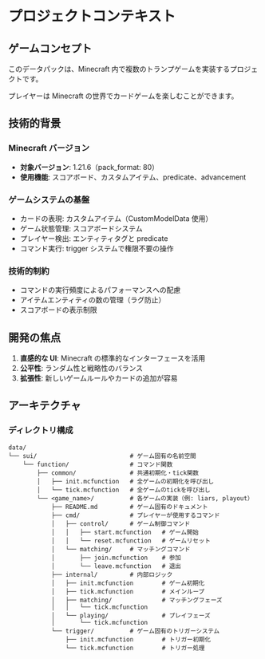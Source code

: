 # プロジェクトコンテキスト

## ゲームコンセプト

このデータパックは、Minecraft 内で複数のトランプゲームを実装するプロジェクトです。

プレイヤーは Minecraft の世界でカードゲームを楽しむことができます。

## 技術的背景

### Minecraft バージョン

- **対象バージョン**: 1.21.6（pack_format: 80）
- **使用機能**: スコアボード、カスタムアイテム、predicate、advancement

### ゲームシステムの基盤

- カードの表現: カスタムアイテム（CustomModelData 使用）
- ゲーム状態管理: スコアボードシステム
- プレイヤー検出: エンティティタグと predicate
- コマンド実行: trigger システムで権限不要の操作

### 技術的制約

- コマンドの実行頻度によるパフォーマンスへの配慮
- アイテムエンティティの数の管理（ラグ防止）
- スコアボードの表示制限

## 開発の焦点

1. **直感的な UI**: Minecraft の標準的なインターフェースを活用
2. **公平性**: ランダム性と戦略性のバランス
3. **拡張性**: 新しいゲームルールやカードの追加が容易

## アーキテクチャ

### ディレクトリ構成

```
data/
└── sui/                          # ゲーム固有の名前空間
    └── function/                 # コマンド関数
        ├── common/               # 共通初期化・tick関数
        │   ├── init.mcfunction   # 全ゲームの初期化を呼び出し
        │   └── tick.mcfunction   # 全ゲームのtickを呼び出し
        └── <game_name>/          # 各ゲームの実装（例: liars, playout）
            ├── README.md         # ゲーム固有のドキュメント
            ├── cmd/              # プレイヤーが使用するコマンド
            │   ├── control/      # ゲーム制御コマンド
            │   │   ├── start.mcfunction   # ゲーム開始
            │   │   └── reset.mcfunction   # ゲームリセット
            │   └── matching/     # マッチングコマンド
            │       ├── join.mcfunction    # 参加
            │       └── leave.mcfunction   # 退出
            ├── internal/         # 内部ロジック
            │   ├── init.mcfunction        # ゲーム初期化
            │   ├── tick.mcfunction        # メインループ
            │   ├── matching/              # マッチングフェーズ
            │   │   └── tick.mcfunction
            │   └── playing/               # プレイフェーズ
            │       └── tick.mcfunction
            └── trigger/          # ゲーム固有のトリガーシステム
                ├── init.mcfunction        # トリガー初期化
                └── tick.mcfunction        # トリガー処理
```
